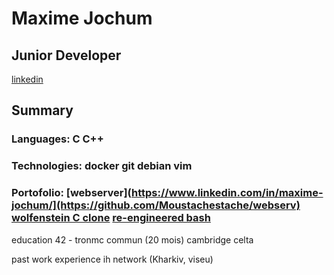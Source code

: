 
# Maxime Jochum
## Junior Developer
[linkedin](https://www.linkedin.com/in/maxime-jochum/)

## Summary
### Languages: C  C++
### Technologies: docker  git  debian  vim
### Portofolio: [webserver](https://www.linkedin.com/in/maxime-jochum/](https://github.com/Moustachestache/webserv)  [wolfenstein C clone](https://github.com/Moustachestache/cub3d) [re-engineered bash](https://github.com/Moustachestache/42minishell)


education
42 - tronmc commun (20 mois)
cambridge celta

past work experience
ih network (Kharkiv, viseu)
